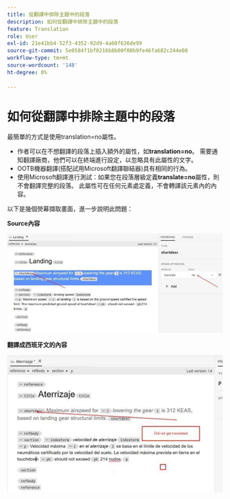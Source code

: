 ```yaml
---
title: 從翻譯中排除主題中的段落
description: 如何從翻譯中排除主題中的段落
feature: Translation
role: User
exl-id: 21e41bb4-52f3-4352-92d9-4a60f636de99
source-git-commit: 5e0584f1bf0216b8b00f00b9fe46fa682c244e08
workflow-type: tm+mt
source-wordcount: '148'
ht-degree: 0%

---
```


# 如何從翻譯中排除主題中的段落

最簡單的方式是使用translation=no屬性。

+ 作者可以在不想翻譯的段落上插入額外的屬性，如&#x200B;**translation=no**。 需要通知翻譯廠商，他們可以在終端進行設定，以忽略具有此屬性的文字。
+ OOTB機器翻譯(搭配試用Microsoft翻譯聯結器)具有相同的行為。
+ 使用Microsoft翻譯進行測試：如果您在段落層級定義&#x200B;**translate=no**&#x200B;屬性，則不會翻譯完整的段落。 此屬性可在任何元素處定義，不會轉譯該元素內的內容。


以下是幾個熒幕擷取畫面，進一步說明此問題：

**Source內容**

![Source內容](assets/source-content.jpg)

**翻譯成西班牙文的內容**

![翻譯成西班牙文的內容](assets/trans-content.jpg)
